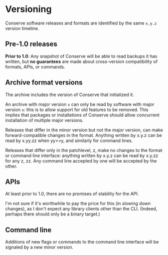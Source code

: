 # Versioning

Conserve software releases and formats are identified by the same `x.y.z`
version timeline.

## Pre-1.0 releases

**Prior to 1.0**: Any snapshot of Conserve will
be able to read backups it has written, but **no guarantees** are made about
cross-version compatibility of formats, APIs, or commands.

## Archive format versions

The archive includes the version of Conserve that initialized it.

An archive with major version `x` can only be read by software with major
version `x`: this is to allow support for old features to be removed.
This implies
that packages or installations of Conserve should allow concurrent installation
of multiple major versions.

Releases that differ in the minor version but not the major version, can make
forward-compatible changes in the format.  Anything written by x.y.z can be
read by x.yy.zz when yy>=y, and similarly for command lines.

Releases that differ only in the patchlevel, z, make no changes to the format
or command line interface: anything written by x.y.z can be read by x.y.zz for
any z, zz.  Any command line accepted by one will be accepted by the other.

## APIs

At least prior to 1.0, there are no promises of stability for the API.

I'm not sure if it's worthwhile to pay the price for this (in slowing
down changes), as I don't expect any library clients other than the
CLI. (Indeed, perhaps there should only be a binary target.)

## Command line

Additions of new flags or commands to the command line interface will
be signaled by a new minor version.
